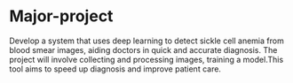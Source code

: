 # Major-project
Develop a system that uses deep learning to detect sickle cell anemia from blood smear images, aiding doctors in quick and accurate diagnosis. The project will involve collecting and processing images, training a model.This tool aims to speed up diagnosis and improve patient care.
